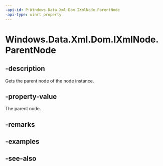 ----api-id: P:Windows.Data.Xml.Dom.IXmlNode.ParentNode
-api-type: winrt property
---<!-- Property syntaxpublic Windows.Data.Xml.Dom.IXmlNode ParentNode { get; }--># Windows.Data.Xml.Dom.IXmlNode.ParentNode## -descriptionGets the parent node of the node instance.## -property-valueThe parent node.## -remarks## -examples## -see-also